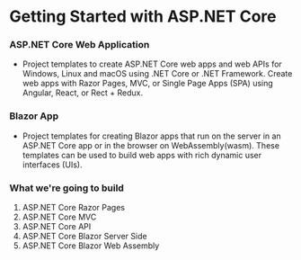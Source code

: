 # Getting Started with ASP.NET Core

### ASP.NET Core Web Application
- Project templates to create ASP.NET Core web apps and web APIs for Windows, Linux and macOS using .NET Core or .NET Framework. Create web apps with Razor Pages, MVC, or Single Page Apps (SPA) using Angular, React, or Rect + Redux.

### Blazor App
- Project templates for creating Blazor apps that run on the server in an ASP.NET Core app or in the browser on WebAssembly(wasm). These templates can be used to build web apps with rich dynamic user interfaces (UIs).

### What we're going to build
1. ASP.NET Core Razor Pages
2. ASP.NET Core MVC
3. ASP.NET Core API
4. ASP.NET Core Blazor Server Side
5. ASP.NET Core Blazor Web Assembly